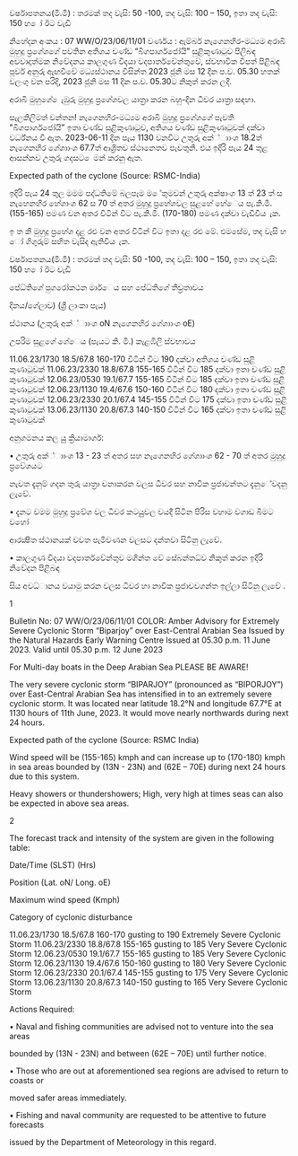 වර්ෂාපතනය(මි.මී) : තරමක් තද වැසි: 50 -100, තද වැසි: 100 – 150, ඉතා තද වැසි: 150 හ ෝ ඊට වැඩි

නිහේදන අංකය : 07 WW/O/23/06/11/01 වර්ණය : ඇම්බර් නැගෙනහිර-මධ්‍යම අරාබි මුහුදු ප්‍රගේශගේ පවතින අතිශය චණ්ඩ “බිගපාර්ගජෝයි” සුළිකුණාටුව පිලිබඳ අවවාදාත්මක නිවේදනය කාලගුණ විදයා වදපාර්තවේන්තුවේ, ස්වභාවික විපත් පිළිබඳ පූර්ව අනුරු ඇඟවීවේ මධ්‍යස්ථානය විසින්ත 2023 ජූනි මස 12 දින ප.ව. 05.30 හතක් වලංගු වන පරිදි, 2023 ජූනි මස 11 දින ප.ව. 05.30ට නිකුත් කරන ලදී.

අරාබි මුහුගේ ෙැඹුරු මුහුදු ප්‍රගේශවල යාත්‍රා කරන බහු-දින ධීවර යාත්‍රා සඳහා.

සැලකිලිමත් වන්තන! නැගෙනහිර-මධ්‍යම අරාබි මුහුදු ප්‍රගේශගේ පැවති "බිගපාර්ගජෝයි” ඉතා චණ්ඩ සුළිකුණාටුව, අතිශය චණ්ඩ සුළිකුණාටුවක් දක්වා වර්ධ්‍නය වී ඇත. 2023-06-11 දින පැය 1130 වනවිට උතුරු අක්්ාාංශ 18.2ත් නැගෙනහිර ගේශාාංශ 67.7ත් ආශ්‍රිතව ස්ථානෙතව පැවතුනි. එය ඉදිරි පැය 24 තුළ ආසන්නව උතුරු ගදසට ෙමන් කරනු ඇත.

Expected path of the cyclone (Source: RSMC-India)

ඉදිරි පැය 24 තුල මමම පද්ධතිමේ බලපෑම ම ේතුමවන් උතුරු අක්ෂාංශ 13 ත් 23 ත් ස නැහෙනහිර හේශාංශ 62 ස 70 ත් අතර මුහුදු ප්‍රහේශවල සුළහේ හේෙය පැ.කි.මී. (155-165) පමණ වන අතර විටින් විට පැ.කි.මී. (170-180) පමණ දක්වා වැඩිවිය ැක.

ඉ ත කී මුහුදු ප්‍රහේශ දළ රළු වන අතර විටින් විට ඉතා දළ රළු මේ. එමසේම, තද වැසි හ ෝ ගිගුරුම් සහිත වැසිද ඇතිවිය ැක.

වර්ෂාපතනය(මි.මී) : තරමක් තද වැසි: 50 -100, තද වැසි: 100 – 150, ඉතා තද වැසි: 150 හ ෝ ඊට වැඩි

පේධ්‍තිගේ පුගරෝකථන මාර්ෙය සහ පේධ්‍තිගේ තීව්‍රතාවය

දිනය/ගේලාව) (ශ්‍රී ලාංකා පැය)

ස්ථානය (උතුරු අක්්ාාංශ oN නැගෙනහිර ගේශාාංශ oE)

උපරිම සුළගේ ගේෙය (පැයට කි. මි.) කැළඹිලි ස්වභාවය

11.06.23/1730 18.5/67.8 160-170 විටින් විට 190 දක්වා අතිශය චණ්ඩ සුළි කුණාටුවක් 11.06.23/2330 18.8/67.8 155-165 විටින් විට 185 දක්වා ඉතා චණ්ඩ සුළි කුණාටුවක් 12.06.23/0530 19.1/67.7 155-165 විටින් විට 185 දක්වා ඉතා චණ්ඩ සුළි කුණාටුවක් 12.06.23/1130 19.4/67.6 150-160 විටින් විට 180 දක්වා ඉතා චණ්ඩ සුළි කුණාටුවක් 12.06.23/2330 20.1/67.4 145-155 විටින් විට 175 දක්වා ඉතා චණ්ඩ සුළි කුණාටුවක් 13.06.23/1130 20.8/67.3 140-150 විටින් විට 165 දක්වා ඉතා චණ්ඩ සුළි කුණාටුවක්

අනුගමනය කල යුු ක්‍රියාමාර්ග:

• උතුරු අක්්ාාංශ 13 - 23 ත් අතර සහ නැගෙනහිර ගේශාාංශ 62 - 70 ත් අතර මුහුදු ප්‍රවේශයට

නැවත දැනුම් ගදන තුරු යාත්‍රා වනාකරන වලස ධීවර සහ නාවික ප්‍රජාවන්තට දැනුේවදනු ලැවේ.

• දැනට වමම මුහුදු ප්‍රවේශ වල ධීවර කටයුුවල වයදී සිටින පිරිස වහාම වගාඩ බිමට වහෝ

ආරක්‍ෂිත ස්ථානයක් වවත පැමිවණන වලසට දන්තවා සිටිනු ලැවේ.

• කාලගුණ විදයා වදපාර්තවේන්තුව මගින්ත වේ සේබන්තධ්‍ව නිකුත් කරන ඉදිරි නිවේදන පිළිබඳ

සිය අවධ්‍ානය වයාමු කරන වලස ධීවර හා නාවික ප්‍රජාවවගන්ත ඉල්ලා සිටිනු ලැවේ .

1

Bulletin No: 07 WW/O/23/06/11/01 COLOR: Amber Advisory for Extremely Severe Cyclonic Storm “Biparjoy” over East-Central Arabian Sea Issued by the Natural Hazards Early Warning Centre Issued at 05.30 p.m. 11 June 2023. Valid until 05.30 p.m. 12 June 2023

For Multi-day boats in the Deep Arabian Sea PLEASE BE AWARE!

The very severe cyclonic storm “BIPARJOY” (pronounced as “BIPORJOY”) over East-Central Arabian Sea has intensified in to an extremely severe cyclonic storm. It was located near latitude 18.2°N and longitude 67.7°E at 1130 hours of 11th June, 2023. It would move nearly northwards during next 24 hours.

Expected path of the cyclone (Source: RSMC India)

Wind speed will be (155-165) kmph and can increase up to (170-180) kmph in sea areas bounded by (13N - 23N) and (62E – 70E) during next 24 hours due to this system.

Heavy showers or thundershowers; High, very high at times seas can also be expected in above sea areas.

2

The forecast track and intensity of the system are given in the following table:

Date/Time (SLST) (Hrs)

Position (Lat. oN/ Long. oE)

Maximum wind speed (Kmph)

Category of cyclonic disturbance

11.06.23/1730 18.5/67.8 160-170 gusting to 190 Extremely Severe Cyclonic Storm 11.06.23/2330 18.8/67.8 155-165 gusting to 185 Very Severe Cyclonic Storm 12.06.23/0530 19.1/67.7 155-165 gusting to 185 Very Severe Cyclonic Storm 12.06.23/1130 19.4/67.6 150-160 gusting to 180 Very Severe Cyclonic Storm 12.06.23/2330 20.1/67.4 145-155 gusting to 175 Very Severe Cyclonic Storm 13.06.23/1130 20.8/67.3 140-150 gusting to 165 Very Severe Cyclonic Storm

Actions Required:

• Naval and fishing communities are advised not to venture into the sea areas

bounded by (13N - 23N) and between (62E – 70E) until further notice.

• Those who are out at aforementioned sea regions are advised to return to coasts or

moved safer areas immediately.

• Fishing and naval community are requested to be attentive to future forecasts

issued by the Department of Meteorology in this regard.